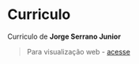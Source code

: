 # Curriculo

Curriculo de **Jorge Serrano Junior**
>Para visualização web - [acesse](https://jserranojunior.github.io/curriculo/)
